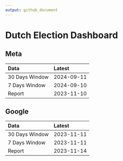 ```yaml
---
output: github_document
---
```


# Dutch Election Dashboard



## Meta


|Data           |Latest     |
|:--------------|:----------|
|30 Days Window |2024-09-11 |
|7 Days Window  |2024-09-10 |
|Report         |2023-11-10 |

## Google


|Data           |Latest     |
|:--------------|:----------|
|30 Days Window |2023-11-11 |
|7 Days Window  |2023-11-11 |
|Report         |2023-11-14 |
